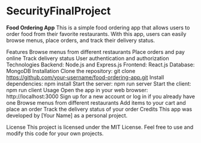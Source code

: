 # SecurityFinalProject
**Food Ordering App**
This is a simple food ordering app that allows users to order food from their favorite restaurants. With this app, users can easily browse menus, place orders, and track their delivery status.

Features
Browse menus from different restaurants
Place orders and pay online
Track delivery status
User authentication and authorization
Technologies
Backend: Node.js and Express.js
Frontend: React.js
Database: MongoDB
Installation
Clone the repository: git clone https://github.com/your-username/food-ordering-app.git
Install dependencies: npm install
Start the server: npm run server
Start the client: npm run client
Usage
Open the app in your web browser: http://localhost:3000
Sign up for a new account or log in if you already have one
Browse menus from different restaurants
Add items to your cart and place an order
Track the delivery status of your order
Credits
This app was developed by [Your Name] as a personal project.

License
This project is licensed under the MIT License. Feel free to use and modify this code for your own projects.
